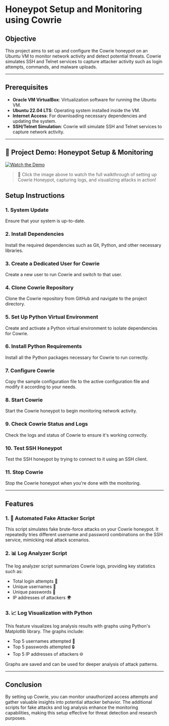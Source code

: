 # Honeypot Setup and Monitoring using Cowrie

## **Objective**

This project aims to set up and configure the Cowrie honeypot on an Ubuntu VM to monitor network activity and detect potential threats. Cowrie simulates SSH and Telnet services to capture attacker activity such as login attempts, commands, and malware uploads.

---

## **Prerequisites**

- **Oracle VM VirtualBox**: Virtualization software for running the Ubuntu VM.
- **Ubuntu 22.04 LTS**: Operating system installed inside the VM.
- **Internet Access**: For downloading necessary dependencies and updating the system.
- **SSH/Telnet Simulation**: Cowrie will simulate SSH and Telnet services to capture network activity.

---

## 🎥 Project Demo: Honeypot Setup & Monitoring

[![Watch the Demo](https://img.youtube.com/vi/qQXicKc5wQM/0.jpg)](https://youtu.be/qQXicKc5wQM)

> 🚀 Click the image above to watch the full walkthrough of setting up Cowrie Honeypot, capturing logs, and visualizing attacks in action!


## **Setup Instructions**

### 1. **System Update**

Ensure that your system is up-to-date.

### 2. **Install Dependencies**

Install the required dependencies such as Git, Python, and other necessary libraries.

### 3. **Create a Dedicated User for Cowrie**

Create a new user to run Cowrie and switch to that user.

### 4. **Clone Cowrie Repository**

Clone the Cowrie repository from GitHub and navigate to the project directory.

### 5. **Set Up Python Virtual Environment**

Create and activate a Python virtual environment to isolate dependencies for Cowrie.

### 6. **Install Python Requirements**

Install all the Python packages necessary for Cowrie to run correctly.

### 7. **Configure Cowrie**

Copy the sample configuration file to the active configuration file and modify it according to your needs.

### 8. **Start Cowrie**

Start the Cowrie honeypot to begin monitoring network activity.

### 9. **Check Cowrie Status and Logs**

Check the logs and status of Cowrie to ensure it's working correctly.

### 10. **Test SSH Honeypot**

Test the SSH honeypot by trying to connect to it using an SSH client.

### 11. **Stop Cowrie**

Stop the Cowrie honeypot when you're done with the monitoring.

---

## **Features**

### 1. **🚨 Automated Fake Attacker Script**

This script simulates fake brute-force attacks on your Cowrie honeypot. It repeatedly tries different username and password combinations on the SSH service, mimicking real attack scenarios.

### 2. **📊 Log Analyzer Script**

The log analyzer script summarizes Cowrie logs, providing key statistics such as:

- Total login attempts 🔢
- Unique usernames 👤
- Unique passwords 🔑
- IP addresses of attackers 🌍

### 3. **📈 Log Visualization with Python**

This feature visualizes log analysis results with graphs using Python's Matplotlib library. The graphs include:

- Top 5 usernames attempted 👥
- Top 5 passwords attempted 🔒
- Top 5 IP addresses of attackers 🌐

Graphs are saved and can be used for deeper analysis of attack patterns.

---

## **Conclusion**

By setting up Cowrie, you can monitor unauthorized access attempts and gather valuable insights into potential attacker behavior. The additional scripts for fake attacks and log analysis enhance the monitoring capabilities, making this setup effective for threat detection and research purposes.

